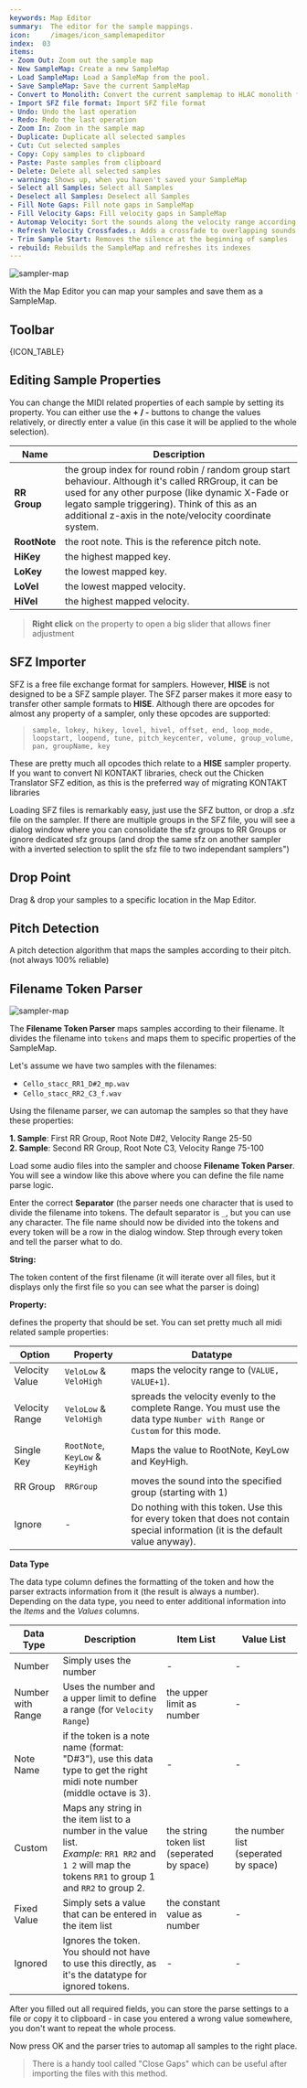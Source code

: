 ```yaml
---
keywords: Map Editor
summary:  The editor for the sample mappings.
icon:     /images/icon_samplemapeditor
index:  03
items:	
- Zoom Out: Zoom out the sample map
- New SampleMap: Create a new SampleMap
- Load SampleMap: Load a SampleMap from the pool.
- Save SampleMap: Save the current SampleMap
- Convert to Monolith: Convert the current samplemap to HLAC monolith format
- Import SFZ file format: Import SFZ file format
- Undo: Undo the last operation
- Redo: Redo the last operation
- Zoom In: Zoom in the sample map
- Duplicate: Duplicate all selected samples
- Cut: Cut selected samples
- Copy: Copy samples to clipboard
- Paste: Paste samples from clipboard
- Delete: Delete all selected samples
- warning: Shows up, when you haven't saved your SampleMap
- Select all Samples: Select all Samples
- Deselect all Samples: Deselect all Samples
- Fill Note Gaps: Fill note gaps in SampleMap
- Fill Velocity Gaps: Fill velocity gaps in SampleMap
- Automap Velocity: Sort the sounds along the velocity range according to their volume
- Refresh Velocity Crossfades.: Adds a crossfade to overlapping sounds in a group.
- Trim Sample Start: Removes the silence at the beginning of samples
- rebuild: Rebuilds the SampleMap and refreshes its indexes
---
```

![sampler-map](/images/custom/sampler-map.png) 

With the Map Editor you can map your samples and save them as a SampleMap.   


## Toolbar

{ICON_TABLE}

## Editing Sample Properties
You can change the MIDI related properties of each sample by setting its property.
You can either use the **+ / -** buttons to change the values relatively, or directly enter a value (in this case it will be applied to the whole selection).

| Name | Description |
| -------- | ---------------------------- |
| **RR Group** | the group index for round robin / random group start behaviour. Although it's called RRGroup, it can be used for any other purpose (like dynamic X-Fade or legato sample triggering). Think of this as an additional z-axis in the note/velocity coordinate system. |
| **RootNote** | the root note. This is the reference pitch note. |
| **HiKey** | the highest mapped key. |
| **LoKey** | the lowest mapped key. |
| **LoVel** | the lowest mapped velocity. |
| **HiVel** | the highest mapped velocity. |
> **Right click** on the property to open a big slider that allows finer adjustment


## SFZ Importer
SFZ is a free file exchange format for samplers. However, **HISE** is not designed to be a SFZ sample player. The SFZ parser makes it more easy to transfer other sample formats to **HISE**. Although there are opcodes for almost any property of a sampler, only these opcodes are supported:

> `sample, lokey, hikey, lovel, hivel, offset, end, loop_mode, loopstart, loopend, tune, pitch_keycenter, volume, group_volume, pan, groupName, key`

These are pretty much all opcodes thich relate to a **HISE** sampler property. If you want to convert NI KONTAKT libraries, check out the Chicken Translator SFZ edition, as this is the preferred way of migrating KONTAKT libraries

Loading SFZ files is remarkably easy, just use the SFZ button, or drop a .sfz file on the sampler. If there are multiple groups in the SFZ file, you will see a dialog window where you can consolidate the sfz groups to RR Groups or ignore dedicated sfz groups (and drop the same sfz on another sampler with a inverted selection to split the sfz file to two independant samplers")


## Drop Point
Drag & drop your samples to a specific location in the Map Editor.

## Pitch Detection
A pitch detection algorithm that maps the samples according to their pitch. (not always 100% reliable) 

## Filename Token Parser
![sampler-map](/images/custom/sampler-filenametokenparser.png) 

The **Filename Token Parser** maps samples according to their filename. It divides the filename into `tokens` and maps them to specific properties of the SampleMap.

Let's assume we have two samples with the filenames:

- `Cello_stacc_RR1_D#2_mp.wav`  
- `Cello_stacc_RR2_C3_f.wav`

Using the filename parser, we can automap the samples so that they have these properties:

**1. Sample**: First RR Group, Root Note D#2, Velocity Range 25-50  
**2. Sample**: Second RR Group, Root Note C3, Velocity Range 75-100

Load some audio files into the sampler and choose **Filename Token Parser**. You will see a window like this above where you can define the file name parse logic.

Enter the correct **Separator** (the parser needs one character that is used to divide the filename into tokens. The default separator is `_`, but you can use any character. The file name should now be divided into the tokens and every token will be a row in the dialog window. Step through every token and tell the parser what to do.


**String:**

The token content of the first filename (it will iterate over all files, but it displays only the first file so you can see what the parser is doing)


**Property:**

defines the property that should be set. You can set pretty much all midi related sample properties:

| Option | Property | Datatype |
| ------ | -------- | -------- |
| Velocity Value | `VeloLow` & `VeloHigh` | maps the velocity range to (`VALUE, VALUE+1`). |  
| Velocity Range | `VeloLow` & `VeloHigh` | spreads the  velocity evenly to the complete Range. You must use the data type `Number with Range` or `Custom` for this mode. |
| Single Key | `RootNote`, `KeyLow` & `KeyHigh` | Maps the value to RootNote, KeyLow and KeyHigh. |
| RR Group | `RRGroup` | moves the sound into the specified group (starting with 1) |
| Ignore | - | Do nothing with this token. Use this for every token that does not contain special information (it is the default value anyway). |
		

**Data Type**

The data type column defines the formatting of the token and how the parser extracts information from it (the result is always a number). Depending on the data type, you need to enter additional information into the *Items* and the *Values* columns.

| Data Type | Description | Item List | Value List |
| --------- | ----------- | --------- | ---------- |
| Number | Simply uses the number | - | - |
| Number with Range | Uses the number and a upper limit to define a range (for `Velocity Range`) | the upper limit as number | - |
| Note Name | if the token is a note name (format: "D#3"), use this data type to get the right midi note number (middle octave is 3). | - | - |
| Custom  | Maps any string in the item list to a number in the value list.  <br>*Example:* `RR1 RR2` and `1 2` will map the tokens `RR1` to group 1 and `RR2` to group 2. | the string token list (seperated by space)  | the number list (seperated by space) |
| Fixed Value | Simply sets a value that can be entered in the item list | the constant value as number | - |
| Ignored | Ignores the token. You should not have to use this directly, as it's the datatype for ignored tokens. | - | - |

After you filled out all required fields, you can store the parse settings to a file or copy it to clipboard - in case you entered a wrong value somewhere, you don't want to repeat the whole process.

Now press OK and the parser tries to automap all samples to the right place.

> There is a handy tool called "Close Gaps" which can be useful after importing the files with this method.